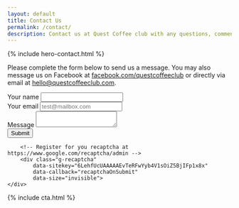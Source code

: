 ```yaml
---
layout: default
title: Contact Us
permalink: /contact/
description: Contact us at Quest Coffee club with any questions, comments or feedback.
---
```


{% include hero-contact.html %}
<div class="spacer-60"></div>

<div class="outer">
    <div class="inner">
        <p>Please complete the form below to send us a message. You may also message us on Facebook at <a href="http://facebook.com/questcoffeeclub">facebook.com/questcoffeeclub</a> or directly via email at <a href="mailto:hello@questcoffeeclub.com">hello@questcoffeeclub.com</a>.</p>
        <form action="/contact" method="POST" id="general-contact-form">
        <div class="expand">
            <div class="half">
                <label for="name">Your name</label>
                <input type="text" required name="firstName">
            </div>
            <div class="half">
                <label for="email">Your email</label>
                <input type="email" required placeholder="test@mailbox.com" name="email">
            </div>
        </div>
        <div class="expand">
            <div class="half">
                <label for="message">Message</label>
                <textarea required name="message"></textarea>
            </div>
        </div>
        <button type="submit" class="button button-main button-large">Submit</button>
          
        <!-- Register for you recaptcha at https://www.google.com/recaptcha/admin -->
        <div class="g-recaptcha"
            data-sitekey="6LehfUcUAAAAAEvTeRFwYyb4V1sOiZ5BjIFp1x8x"
            data-callback="recaptchaOnSubmit"
            data-size="invisible">
    </div>
</form>
<div id="thankYou" style="display:none;"> 
    <p class="dark">Thank you for your interest. Someone will be in touch with you soon.</p>
</div>
</div>
</div>
<div class="spacer-60"></div>
{% include cta.html %}
